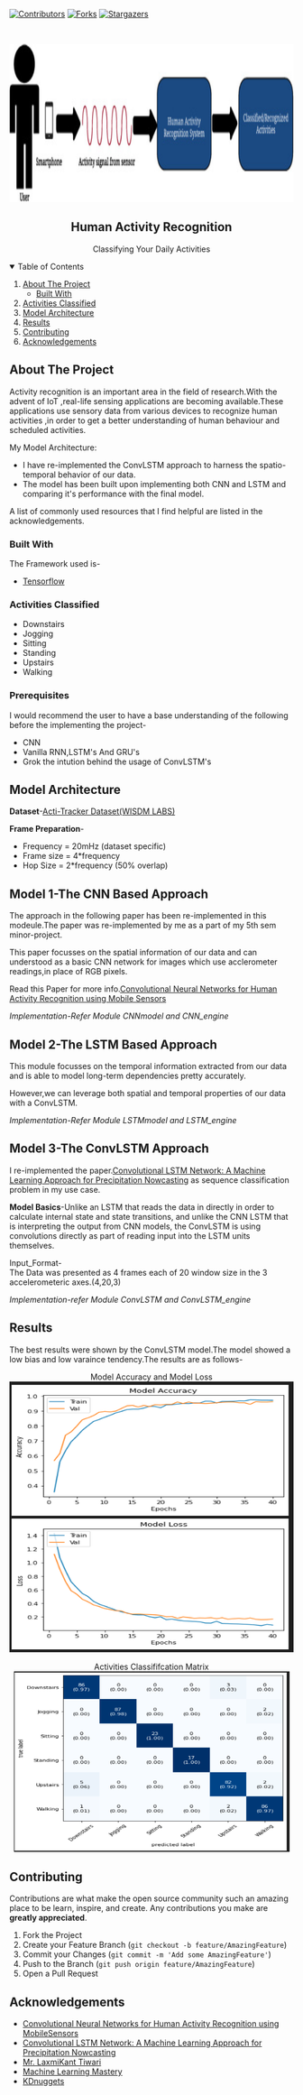 <!--
*** Thanks for checking out the Best-README-Template. If you have a suggestion
*** that would make this better, please fork the repo and create a pull request
*** or simply open an issue with the tag "enhancement".
*** Thanks again! Now go create something AMAZING! :D
-->



<!-- PROJECT SHIELDS -->
<!--
*** I'm using markdown "reference style" links for readability.
*** Reference links are enclosed in brackets [ ] instead of parentheses ( ).
*** See the bottom of this document for the declaration of the reference variables
*** for contributors-url, forks-url, etc. This is an optional, concise syntax you may use.
*** https://www.markdownguide.org/basic-syntax/#reference-style-links
-->

[![Contributors][contributors-shield]][contributors-url]
[![Forks][forks-shield]][forks-url]
[![Stargazers][stars-shield]][stars-url]
<!-- PROJECT LOGO -->
<br />
<p align="center">
    <img src="Images/title.jpeg" alt="Logo" width="580" height="280">
  </a>

  <h2 align="center">Human Activity Recognition</h2>

  <p align="center">
    Classifying Your Daily Activities
    <br />
    
</p>



<!-- TABLE OF CONTENTS -->
<details open="open">
  <summary>Table of Contents</summary>
  <ol>
    <li>
      <a href="#about-the-project">About The Project</a>
      <ul>
        <li><a href="#built-with">Built With</a></li>
      </ul>
    </li>
    <li><a href="#Activities Classified">Activities Classified</a></li>
    <li><a href="#Model Architecture">Model Architecture</a></li>
    <li><a href="#Results">Results</a></li>
    <li><a href="#contributing">Contributing</a></li>
    <li><a href="#acknowledgements">Acknowledgements</a></li>
  </ol>
</details>



<!-- ABOUT THE PROJECT -->
## About The Project

Activity recognition is an important area in the field of research.With the
advent of IoT ,real-life sensing applications are becoming available.These
applications use sensory data from various devices to recognize human
activities ,in order to get a better understanding of human behaviour and
scheduled activities.

My Model Architecture:
* I have re-implemented the ConvLSTM approach to harness the spatio-temporal behavior of our data.
* The model has been built upon implementing both CNN and LSTM and comparing it's performance with the final model.

A list of commonly used resources that I find helpful are listed in the acknowledgements.

### Built With
The Framework used is-
* [Tensorflow](https://www.tensorflow.org/)

<!-- GETTING STARTED -->
### Activities Classified

* Downstairs
* Jogging
* Sitting
* Standing
* Upstairs
* Walking

### Prerequisites

I would recommend the user to have a base understanding of the following before the implementing the project-

* CNN
* Vanilla RNN,LSTM's And GRU's
* Grok the intution behind the usage of ConvLSTM's 

<!-- USAGE EXAMPLES -->
## Model Architecture

**Dataset**-[Acti-Tracker Dataset(WISDM LABS)](https://www.cis.fordham.edu/wisdm/dataset.php)

**Frame Preparation**-

* Frequency = 20mHz (dataset specific)
* Frame size = 4*frequency
* Hop Size = 2*frequency (50% overlap)

<h2>Model 1-The CNN Based Approach</h2>
The approach in the following paper has been re-implemented in this modeule.The paper was re-implemented by me as a part of my 5th sem minor-project.

This paper focusses on the spatial information of our data and can understood as a basic CNN network for images which use acclerometer readings,in place of RGB pixels.

Read this Paper for more info.[Convolutional Neural Networks for Human Activity Recognition using Mobile
Sensors](https://www.researchgate.net/publication/279450375_Convolutional_Neural_Networks_for_Human_Activity_Recognition_using_Mobile_Sensors)

*Implementation-Refer Module CNNmodel and CNN_engine*

<h2>Model 2-The LSTM Based Approach</h2>
This module focusses on the temporal information extracted from our data and is able to model long-term dependencies pretty accurately.

However,we can leverage both spatial and temporal properties of our data with a ConvLSTM.

*Implementation-Refer Module LSTMmodel and LSTM_engine*

<h2>Model 3-The ConvLSTM Approach</h2>

I re-implemented the paper.[Convolutional LSTM Network: A Machine Learning Approach for Precipitation Nowcasting](https://arxiv.org/abs/1506.04214v1) as sequence classification problem in my use case.

**Model Basics**-Unlike an LSTM that reads the data in directly in order to calculate internal state and state transitions, and unlike the CNN LSTM that is interpreting the output from CNN models, the ConvLSTM is using convolutions directly as part of reading input into the LSTM units themselves.

Input_Format-\
The  Data was presented as 4 frames each of 20 window size in the 3 accelerometeric axes.(4,20,3)

*Implementation-refer Module ConvLSTM and ConvLSTM_engine*

<!-- Results -->
## Results

The best results were shown by the ConvLSTM model.The model showed a low bias and low varaince tendency.The results are as follows-
<p align="center">
    Model Accuracy and Model Loss
    <img src="Images/Model_accuracy_loss.png" alt="Logo" width="580" height="480">


<p align="center">
      Activities Classififcation Matrix
      <img src="Images/classification_matrix.png" alt="Logo" width="489" height="320">


<!-- CONTRIBUTING -->
## Contributing

Contributions are what make the open source community such an amazing place to be learn, inspire, and create. Any contributions you make are **greatly appreciated**.

1. Fork the Project
2. Create your Feature Branch (`git checkout -b feature/AmazingFeature`)
3. Commit your Changes (`git commit -m 'Add some AmazingFeature'`)
4. Push to the Branch (`git push origin feature/AmazingFeature`)
5. Open a Pull Request



<!-- ACKNOWLEDGEMENTS -->
## Acknowledgements
* [Convolutional Neural Networks for Human Activity Recognition using MobileSensors](https://www.researchgate.net/publication/279450375_Convolutional_Neural_Networks_for_Human_Activity_Recognition_using_Mobile_Sensors)
* [Convolutional LSTM Network: A Machine Learning Approach for Precipitation Nowcasting](https://arxiv.org/abs/1506.04214v1)
* [Mr. LaxmiKant Tiwari](https://www.youtube.com/channel/UCTiWgVtEGSY4cuduJbMPblA)
* [Machine Learning Mastery](https://machinelearningmastery.com/)
* [KDnuggets](https://www.kdnuggets.com/)






<!-- MARKDOWN LINKS & IMAGES -->
<!-- https://www.markdownguide.org/basic-syntax/#reference-style-links -->
[contributors-shield]: https://img.shields.io/github/contributors/othneildrew/Best-README-Template.svg?style=for-the-badge
[contributors-url]: https://github.com/othneildrew/Best-README-Template/graphs/contributors
[forks-shield]: https://img.shields.io/github/forks/othneildrew/Best-README-Template.svg?style=for-the-badge
[forks-url]: https://github.com/othneildrew/Best-README-Template/network/members
[stars-shield]: https://img.shields.io/github/stars/othneildrew/Best-README-Template.svg?style=for-the-badge
[stars-url]: https://github.com/othneildrew/Best-README-Template/stargazers
[issues-shield]: https://img.shields.io/github/issues/othneildrew/Best-README-Template.svg?style=for-the-badge
[issues-url]: https://github.com/othneildrew/Best-README-Template/issues
[license-shield]: https://img.shields.io/github/license/othneildrew/Best-README-Template.svg?style=for-the-badge
[license-url]: https://github.com/othneildrew/Best-README-Template/blob/master/LICENSE.txt
[linkedin-shield]: https://img.shields.io/badge/-LinkedIn-black.svg?style=for-the-badge&logo=linkedin&colorB=555
[linkedin-url]: https://linkedin.com/in/othneildrew
[product-screenshot]: images/screenshot.png
